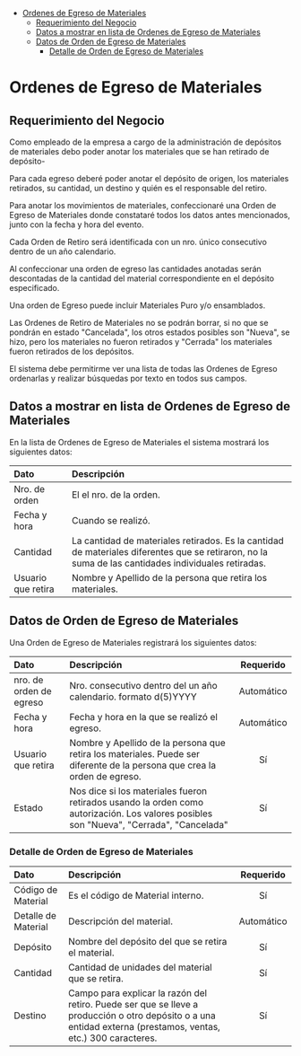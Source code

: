 <a name="ordenes_de_egreso_de_materiales"></a>
- [Ordenes de Egreso de Materiales](#ordenes-de-egreso-de-materiales)
  - [Requerimiento del Negocio](#requerimiento-del-negocio)
  - [Datos a mostrar en lista de Ordenes de Egreso de Materiales](#datos-a-mostrar-en-lista-de-ordenes-de-egreso-de-materiales)
  - [Datos de Orden de Egreso de Materiales](#datos-de-orden-de-egreso-de-materiales)
    - [Detalle de Orden de Egreso de Materiales](#detalle-de-orden-de-egreso-de-materiales)
# Ordenes de Egreso de Materiales

<a name="requerimiento_de_negocio"></a>

## Requerimiento del Negocio

Como empleado de la empresa a cargo de la administración de depósitos de materiales debo poder anotar los materiales que se han retirado de depósito-

Para cada egreso deberé poder anotar el depósito de origen, los materiales retirados, su cantidad, un destino y quién es el responsable del retiro.

Para anotar los movimientos de materiales, confeccionaré una Orden de Egreso de Materiales donde constataré todos los datos antes mencionados, junto con la fecha y hora del evento.

Cada Orden de Retiro será identificada con un nro. único consecutivo dentro de un año calendario.

Al confeccionar una orden de egreso las cantidades anotadas serán descontadas de la cantidad del material correspondiente en el depósito especificado.

Una orden de Egreso puede incluir Materiales Puro y/o ensamblados.

Las Ordenes de Retiro de Materiales no se podrán borrar, si no que se pondrán en estado "Cancelada", los otros estados posibles son "Nueva", se hizo, pero los materiales no fueron retirados y "Cerrada" los materiales fueron retirados de los depósitos.

El sistema debe permitirme ver una lista de todas las Ordenes de Egreso ordenarlas y realizar búsquedas por texto en todos sus campos. 

## Datos a mostrar en lista de Ordenes de Egreso de Materiales

En la lista de Ordenes de Egreso de Materiales el sistema mostrará los siguientes datos:

| Dato | Descripción |
|:-- | :---- |
| Nro. de orden | El el nro. de la orden. |
| Fecha y hora | Cuando se realizó. |
| Cantidad | La cantidad de materiales retirados. Es la cantidad de materiales diferentes que se retiraron, no la suma de las cantidades individuales retiradas. | 
| Usuario que retira | Nombre y Apellido de la persona que retira los materiales. |


<a name="datos-de-orden-de-egreso-de-materiales"></a>

## Datos de Orden de Egreso de Materiales

Una Orden de Egreso de Materiales registrará los siguientes datos:

| Dato | Descripción | Requerido |
|:-- | :---- | :--: |
| nro. de orden de egreso | Nro. consecutivo dentro del un año calendario. formato d(5)YYYY | Automático |
| Fecha y hora | Fecha y hora en la que se realizó el egreso. | Automático |
| Usuario que retira | Nombre y Apellido de la persona que retira los materiales. Puede ser diferente de la persona que crea la orden de egreso. | Sí |
| Estado | Nos dice si los materiales fueron retirados usando la orden como autorización. Los valores posibles son "Nueva", "Cerrada", "Cancelada" | Sí |


### Detalle de Orden de Egreso de Materiales

| Dato | Descripción | Requerido |
|:-- | :---- | :--: |
| Código de Material | Es el código de Material interno. | Sí |
| Detalle de Material | Descripción del material. | Automático |
| Depósito | Nombre del depósito del que se retira el material.| Sí |
| Cantidad | Cantidad de unidades del material que se retira. | Sí |
| Destino | Campo para explicar la razón del retiro. Puede ser que se lleve a producción o otro depósito o a una entidad externa (prestamos, ventas, etc.) 300 caracteres.| Sí |



